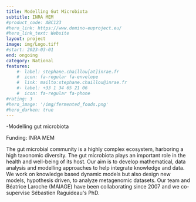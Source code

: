 ```yaml
---
title: Modelling Gut Microbiota
subtitle: INRA MEM
#product_code: ABC123
#hero_link: https://www.domino-euproject.eu/
#hero_link_text: Website
layout: project
image: img/Logo.tiff
#start: 2023-03-01
end: ongoing
category: National
features:
    #- label: stephane.chaillou[at]inrae.fr
    #  icon: fa-regular fa-envelope
    #  link: mailto:stephane.chaillou@inrae.fr
    #- label: +33 1 34 65 21 06
    #  icon: fa-regular fa-phone
#rating: 3
#hero_image: '/img/fermented_foods.png'
#hero_darken: true
---
```



-Modelling gut microbiota

Funding: INRA MEM 

The gut microbial community is a highly complex ecosystem, harboring a high taxonomic diversity. The gut microbiota plays an important role in the health and well-being of its host. Our aim is to develop mathematical, data analysis and modelling approaches to help integrate knowledge and data. We work on knowledge based dynamic models but also design new models, hypothesis driven, to analyze metagenomic datasets. Our team and Béatrice Laroche (MAIAGE) have been collaborating since 2007 and we co-supervise Sébastien Raguideau's PhD.  

